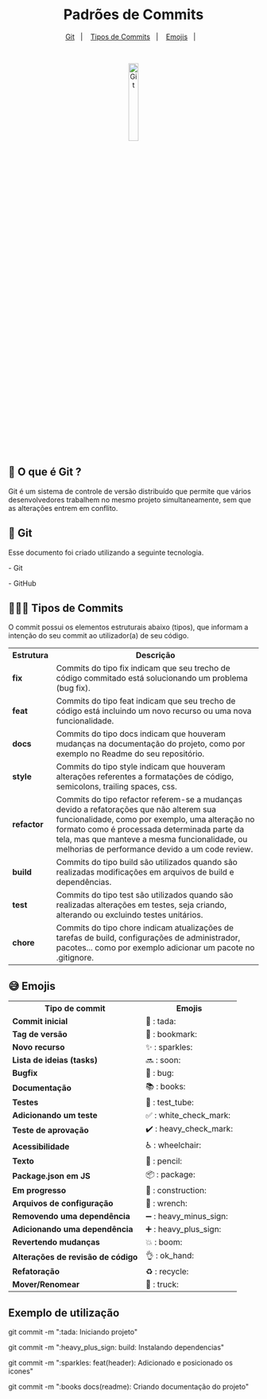  <h1 align="center">Padrões de Commits</h1>
  <p align="center">
    <a href="#git">Git</a>&nbsp;&nbsp;&nbsp;|&nbsp;&nbsp;&nbsp;
    <a href="#tipos-commits">Tipos de Commits</a>&nbsp;&nbsp;&nbsp;|&nbsp;&nbsp;&nbsp;
    <a href="#emojis">Emojis</a>&nbsp;&nbsp;&nbsp;|&nbsp;&nbsp;&nbsp;
  </p>
  <br>
  <p align="center">
    <img alt="Git" src="https://upload.wikimedia.org/wikipedia/commons/e/e0/Git-logo.svg" width="20%">
  </p>

  <h2>🤔 O que é Git ?</h2>
  <p>
    Git é um sistema de controle de versão distribuído que permite que vários desenvolvedores trabalhem no mesmo projeto
    simultaneamente, sem que as alterações entrem em conflito.
  </p>
  <h2 id="git">🚀 Git</h2>
  <p>
    Esse documento foi criado utilizando a seguinte tecnologia.
  </p>
  <p>- Git</p>
  <p> - GitHub</p>
  <h2 id="tipos-commits">🧑🏻‍💻 Tipos de Commits</h2>
  <p>
    O commit possui os elementos estruturais abaixo (tipos), que informam a intenção do seu commit ao utilizador(a) de
    seu código.
  </p>
  <table>
    <tr>
      <th>Estrutura</th>
      <th>Descrição</th>
    </tr>
    <tr>
      <td><strong>fix</strong></td>
      <td>Commits do tipo fix indicam que seu trecho de código commitado está solucionando um problema (bug fix).</td>
    </tr>
    <tr>
      <td><strong>feat</strong></td>
      <td>Commits do tipo feat indicam que seu trecho de código está incluindo um novo recurso ou uma nova
        funcionalidade.</td>
    </tr>
    <tr>
      <td><strong>docs</strong></td>
      <td>Commits do tipo docs indicam que houveram mudanças na documentação do projeto, como por exemplo no Readme do
        seu repositório.</td>
    </tr>
    <tr>
      <td><strong>style</strong></td>
      <td>Commits do tipo style indicam que houveram alterações referentes a formatações de código, semicolons, trailing
        spaces, css.</td>
    </tr>
    <tr>
      <td><strong>refactor</strong></td>
      <td>Commits do tipo refactor referem-se a mudanças devido a refatorações que não alterem sua funcionalidade, como
        por exemplo, uma alteração no formato como é processada determinada parte da tela, mas que manteve a mesma
        funcionalidade, ou melhorias de performance devido a um code review.</td>
    </tr>
    <tr>
      <td><strong>build</strong></td>
      <td>Commits do tipo build são utilizados quando são realizadas modificações em arquivos de build e dependências.
      </td>
    </tr>
    <tr>
      <td><strong>test</strong></td>
      <td>Commits do tipo test são utilizados quando são realizadas alterações em testes, seja criando, alterando ou
        excluindo testes unitários.
      </td>
    </tr>
    <tr>
      <td><strong>chore</strong></td>
      <td>Commits do tipo chore indicam atualizações de tarefas de build, configurações de administrador, pacotes...
        como por exemplo adicionar um pacote no .gitignore.
      </td>
    </tr>
  </table>

  <h2 id="emojis">😅 Emojis</h2>
  <table>
    <tr>
      <th>Tipo de commit</th>
      <th>Emojis</th>
    </tr>
    <tr>
      <td><strong>Commit inicial</strong></td>
      <td>🎉 : tada:</td>
    </tr>
    <tr>
      <td><strong>Tag de versão</strong></td>
      <td>🔖 : bookmark:</td>
    </tr>
    <tr>
      <td><strong>Novo recurso</strong></td>
      <td>✨ : sparkles:</td>
    </tr>
    <tr>
      <td><strong>Lista de ideias (tasks)</strong></td>
      <td>🔜 : soon:</td>
    </tr>
    <tr>
      <td><strong>Bugfix</strong></td>
      <td>🐛 : bug:</td>
    </tr>
    <tr>
      <td><strong>Documentação</strong></td>
      <td>📚 : books:</td>
    </tr>
    <tr>
      <td><strong>Testes</strong></td>
      <td>🧪 : test_tube:
      </td>
    </tr>
    <tr>
      <td><strong>Adicionando um teste</strong></td>
      <td> ✅ : white_check_mark:
      </td>
    </tr>
    <tr>
      <td><strong>Teste de aprovação</strong></td>
      <td>✔️ : heavy_check_mark:
      </td>
    </tr>
    <tr>
      <td><strong>Acessibilidade</strong></td>
      <td>♿ : wheelchair:
      </td>
    </tr>
    <tr>
      <td><strong>Texto</strong></td>
      <td>📝 : pencil:
      </td>
    </tr>
    <tr>
      <td><strong>Package.json em JS</strong></td>
      <td>📦 : package:
      </td>
    </tr>
    <tr>
      <td><strong>Em progresso</strong></td>
      <td>🚧 : construction:
      </td>
    </tr>
    <tr>
      <td><strong>Arquivos de configuração</strong></td>
      <td>🔧 : wrench:
      </td>
    </tr>
    <tr>
      <td><strong>Removendo uma dependência</strong></td>
      <td>➖ : heavy_minus_sign:
      </td>
    </tr>
    <tr>
      <td><strong>Adicionando uma dependência</strong></td>
      <td>➕ : heavy_plus_sign:
      </td>
    </tr>
    <tr>
      <td><strong>Revertendo mudanças</strong></td>
      <td>💥 : boom:
      </td>
    </tr>
    <tr>
      <td><strong>Alterações de revisão de código</strong></td>
      <td>👌 : ok_hand:
      </td>
    </tr>
    <tr>
      <td><strong>Refatoração</strong></td>
      <td>♻️ : recycle:
      </td>
    </tr>
    <tr>
      <td><strong>Mover/Renomear</strong></td>
      <td>🚚 : truck:
      </td>
    </tr>
  </table>

  <h2>Exemplo de utilização</h2>
  <p>git commit -m ":tada: Iniciando projeto"</p>
  <p>git commit -m ":heavy_plus_sign: build: Instalando dependencias"</p>
  <p>git commit -m ":sparkles: feat(header): Adicionado e posicionado os icones"</p>
  <p>git commit -m ":books docs(readme): Criando documentação do projeto"</p>
